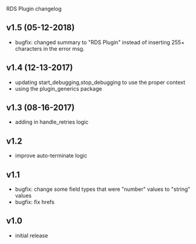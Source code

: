 RDS Plugin changelog

v1.5 (05-12-2018)
-----

- bugfix: changed summary to "RDS Plugin" instead of inserting 255+ characters in the error msg.

v1.4 (12-13-2017)
-----

- updating start_debugging,stop_debugging to use the proper context
- using the plugin_generics package

v1.3 (08-16-2017)
-----

- adding in handle_retries logic

v1.2
-----

- improve auto-terminate logic

v1.1
-----

- bugfix: change some field types that were "number" values to "string" values
- bugfix: fix hrefs

v1.0
-----

- initial release
